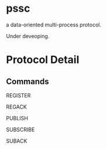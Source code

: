 # pssc
a data-oriented multi-process protocol.

Under deveoping.

# Protocol Detail

## Commands

REGISTER

REGACK

PUBLISH

SUBSCRIBE

SUBACK

